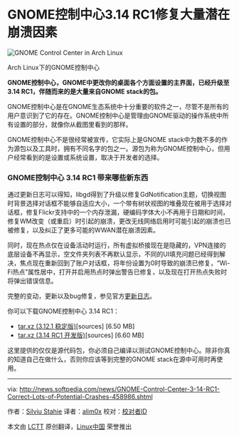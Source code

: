 GNOME控制中心3.14 RC1修复大量潜在崩溃因素
================================================================================
![GNOME Control Center in Arch Linux](http://i1-news.softpedia-static.com/images/news2/GNOME-Control-Center-3-14-RC1-Correct-Lots-of-Potential-Crashes-458986-2.jpg)

Arch Linux下的GNOME控制中心

**GNOME控制中心，GNOME中更改你的桌面各个方面设置的主界面，已经升级至3.14 RC1，伴随而来的是大量来自GNOME stack的包。**

GNOME控制中心是在GNOME生态系统中十分重要的软件之一，尽管不是所有的用户意识到了它的存在。GNOME控制中心是管理由GNOME驱动的操作系统中所有设置的部分，就像你从截图里看到的那样。

GNOME控制中心不是很经常被宣传，它实际上是GNOME stack中为数不多的作为源包以及工具时，拥有不同名字的包之一。源包为称为GNOME控制中心，但用户经常看到的是设置或系统设置，取决于开发者的选择。

### GNOME控制中心 3.14 RC1 带来哪些新东西 ###

通过更新日志可以得知，libgd得到了升级以修复GdNotification主题，切换视图时背景选择对话框不能够自适应大小，一个带有树状视图的堆叠现在被用于选择对话框，修复Flickr支持中的一个内存泄漏，硬编码字体大小不再用于日期和时间，修复WM改变（或重启）时引起的崩溃，更改无线网络启用时可能引起的崩溃也已被修复，以及纠正了更多可能的WWAN潜在崩溃因素。

同时，现在热点仅在设备活动时运行，所有虚拟桥接现在是隐藏的，VPN连接的底层设备不再显示，空文件夹列表不再默认显示，不同的UI填充问题已经得到解决，焦点现在重新回到了账户对话框，将年份设置为0时导致的崩溃已修复，“Wi-Fi热点”属性居中，打开并启用热点时弹出警告已修复，以及现在打开热点失败时将弹出错误信息。

完整的变动，更新以及bug修复，参见官方[更新日志][1]。

你可以下载GNOME控制中心 3.14 RC1：

- [tar.xz (3.12.1 稳定版)][2][sources] [6.50 MB]
- [tar.xz (3.14 RC1 开发版)][3][sources] [6.60 MB]

这里提供的仅仅是源代码包，你必须自己编译以测试GNOME控制中心。除非你真的知道自己在做什么，否则你应该等到完整的GNOME stack在源中可用时再使用。

--------------------------------------------------------------------------------

via: http://news.softpedia.com/news/GNOME-Control-Center-3-14-RC1-Correct-Lots-of-Potential-Crashes-458986.shtml

作者：[Silviu Stahie][a]
译者：[alim0x](https://github.com/alim0x)
校对：[校对者ID](https://github.com/校对者ID)

本文由 [LCTT](https://github.com/LCTT/TranslateProject) 原创翻译，[Linux中国](http://linux.cn/) 荣誉推出

[a]:http://news.softpedia.com/editors/browse/silviu-stahie
[1]:http://ftp.acc.umu.se/pub/GNOME/sources/gnome-control-center/3.13/gnome-control-center-3.13.92.news
[2]:http://ftp.acc.umu.se/pub/GNOME/sources/gnome-control-center/3.12/gnome-control-center-3.12.1.tar.xz
[3]:http://ftp.acc.umu.se/pub/GNOME/sources/gnome-control-center/3.13/gnome-control-center-3.13.92.tar.xz
